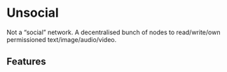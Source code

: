 # Unsocial

Not a “social” network. A decentralised bunch of nodes to read/write/own permissioned text/image/audio/video.

## Features

